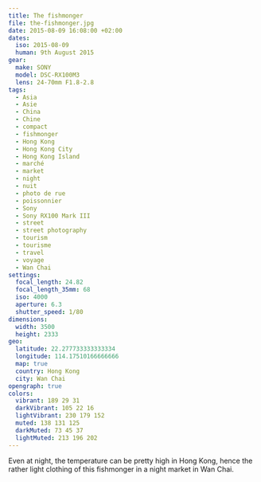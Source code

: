 ```yaml
---
title: The fishmonger
file: the-fishmonger.jpg
date: 2015-08-09 16:08:00 +02:00
dates:
  iso: 2015-08-09
  human: 9th August 2015
gear:
  make: SONY
  model: DSC-RX100M3
  lens: 24-70mm F1.8-2.8
tags:
  - Asia
  - Asie
  - China
  - Chine
  - compact
  - fishmonger
  - Hong Kong
  - Hong Kong City
  - Hong Kong Island
  - marché
  - market
  - night
  - nuit
  - photo de rue
  - poissonnier
  - Sony
  - Sony RX100 Mark III
  - street
  - street photography
  - tourism
  - tourisme
  - travel
  - voyage
  - Wan Chai
settings:
  focal_length: 24.82
  focal_length_35mm: 68
  iso: 4000
  aperture: 6.3
  shutter_speed: 1/80
dimensions:
  width: 3500
  height: 2333
geo:
  latitude: 22.277733333333334
  longitude: 114.17510166666666
  map: true
  country: Hong Kong
  city: Wan Chai
opengraph: true
colors:
  vibrant: 189 29 31
  darkVibrant: 105 22 16
  lightVibrant: 230 179 152
  muted: 138 131 125
  darkMuted: 73 45 37
  lightMuted: 213 196 202
---
```


Even at night, the temperature can be pretty high in Hong Kong, hence the rather light clothing of this fishmonger in a night market in Wan Chai.
